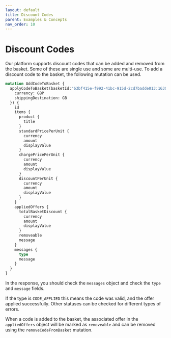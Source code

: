 ```yaml
---
layout: default
title: Discount Codes
parent: Examples & Concepts
nav_order: 10
---
```


# Discount Codes

Our platform supports discount codes that can be added and removed from the basket. Some of these are single use and some are multi-use. To add a discount code to the basket, the following mutation can be used.

```graphql
mutation AddCodeToBasket {
  applyCodeToBasket(basketId:"63bf415e-f992-41bc-915d-2cd7badde013:1630492816368", code: "BEST", settings:{
    currency: GBP
    shippingDestination: GB
  }) {
    id
    items {
      product {
        title
      }
      standardPricePerUnit {
        currency
        amount
        displayValue
      }
      chargePricePerUnit {
        currency
        amount
        displayValue
      }
      discountPerUnit {
        currency
        amount
        displayValue
      }
    }
    appliedOffers {
      totalBasketDiscount {
        currency
        amount
        displayValue
      }
      removeable
      message
    }
    messages {
      type
      message
    }
  }
}
```

In the response, you should check the `messages` object and check the `type` and `message` fields. 

If the type is `CODE_APPLIED` this means the code was valid, and the offer applied successfully. Other statuses can be checked for different types of errors.

When a code is added to the basket, the associated offer in the `appliedOffers` object will be marked as `removeable` and can be removed using the `removeCodeFromBasket` mutation.